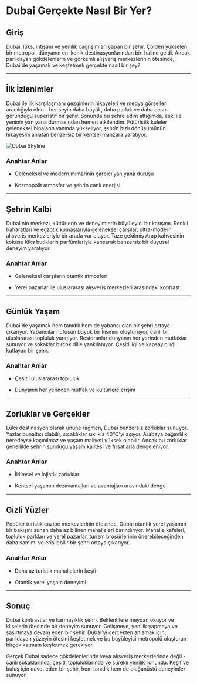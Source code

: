 # Dubai Gerçekte Nasıl Bir Yer?

## Giriş

Dubai, lüks, ihtişam ve yenilik çağrışımları yapan bir şehir. Çölden yükselen bir metropol, dünyanın en ikonik destinasyonlarından biri haline geldi. Ancak parıldayan gökdelenlerin ve görkemli alışveriş merkezlerinin ötesinde, Dubai'de yaşamak ve keşfetmek gerçekte nasıl bir şey?

---

## İlk İzlenimler

Dubai ile ilk karşılaşmam gezginlerin hikayeleri ve medya görselleri aracılığıyla oldu - her şeyin daha büyük, daha parlak ve daha cesur göründüğü süperlatif bir şehir. Sonunda bu şehre adım attığımda, eski ile yeninin yan yana durmasından hemen etkilendim. Fütüristik kuleler geleneksel binaların yanında yükseliyor, şehrin hızlı dönüşümünün hikayesini anlatan benzersiz bir kentsel manzara yaratıyor.

![Dubai Skyline](https://twotrekkers.nyc3.cdn.digitaloceanspaces.com/media/multipart-uploads/Dubai_skyline.svg)

### Anahtar Anlar

- Geleneksel ve modern mimarinin çarpıcı yan yana duruşu

- Kozmopolit atmosfer ve şehrin canlı enerjisi

---

## Şehrin Kalbi

Dubai'nin merkezi, kültürlerin ve deneyimlerin büyüleyici bir karışımı. Renkli baharatları ve egzotik kumaşlarıyla geleneksel çarşılar, ultra-modern alışveriş merkezleriyle bir arada var oluyor. Taze çekilmiş Arap kahvesinin kokusu lüks butiklerin parfümleriyle karışarak benzersiz bir duyusal deneyim yaratıyor.

### Anahtar Anlar

- Geleneksel çarşıların otantik atmosferi

- Yerel pazarlar ile uluslararası alışveriş merkezleri arasındaki kontrast

---

## Günlük Yaşam

Dubai'de yaşamak hem tanıdık hem de yabancı olan bir şehri ortaya çıkarıyor. Yabancılar nüfusun büyük bir kısmını oluşturuyor, canlı bir uluslararası topluluk yaratıyor. Restoranlar dünyanın her yerinden mutfaklar sunuyor ve sokaklar birçok dille yankılanıyor. Çeşitliliği ve kapsayıcılığı kutlayan bir şehir.

### Anahtar Anlar

- Çeşitli uluslararası topluluk

- Dünyanın her yerinden mutfak ve kültürlere erişim

---

## Zorluklar ve Gerçekler

Lüks destinasyon olarak ününe rağmen, Dubai benzersiz zorluklar sunuyor. Yazlar bunaltıcı olabilir, sıcaklıklar sıklıkla 40°C'yi aşıyor. Arabaya bağımlılık neredeyse kaçınılmaz ve yaşam maliyeti yüksek olabilir. Ancak bu zorluklar genellikle şehrin sunduğu yaşam kalitesi ve fırsatlarla dengeleniyor.

### Anahtar Anlar

- İklimsel ve lojistik zorluklar

- Kentsel yaşamın dezavantajları ve avantajları arasındaki denge

---

## Gizli Yüzler

Popüler turistik cazibe merkezlerinin ötesinde, Dubai otantik yerel yaşamın bir bakışını sunan daha az bilinen mahalleleri barındırıyor. Mahalle kafeleri, topluluk parkları ve yerel pazarlar, turizm broşürlerinin önerebileceğinden daha samimi ve erişilebilir bir şehri ortaya çıkarıyor.

### Anahtar Anlar

- Daha az turistik mahallelerin keşfi

- Otantik yerel yaşam deneyimi

---

## Sonuç

Dubai kontrastlar ve karmaşıklık şehri. Beklentilere meydan okuyor ve klişelerin ötesinde bir deneyim sunuyor. Gelişmeye, yenilik yapmaya ve şaşırtmaya devam eden bir şehir. Dubai'yi gerçekten anlamak için, parıldayan yüzeyin ötesini keşfetmek ve bu büyüleyici metropolü oluşturan birçok katmanı keşfetmek gerekiyor.

Gerçek Dubai sadece gökdelenlerinde veya alışveriş merkezlerinde değil - canlı sokaklarında, çeşitli topluluklarında ve sürekli yenilik ruhunda. Keşif ve buluş için davet eden bir şehir, hem tanıdık hem de olağanüstü deneyimler sunuyor.

